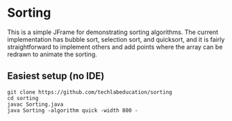 # Sorting

This is a simple JFrame for demonstrating sorting algorithms. The current implementation has bubble sort, selection sort, and quicksort, and it is fairly straightforward to implement others and add points where the array can be redrawn to animate the sorting.

## Easiest setup (no IDE)

```
git clone https://github.com/techlabeducation/sorting
cd sorting
javac Sorting.java
java Sorting -algorithm quick -width 800 -
```
